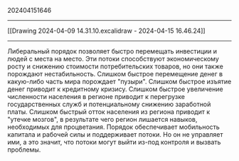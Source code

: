 202404151646
***
[[Drawing 2024-04-09 14.31.10.excalidraw - 2024-04-15 16.46.24]]
***
Либеральный порядок позволяет быстро перемещать инвестиции и людей с места на место.
Эти потоки способствуют экономическому росту и снижению стоимости потребительских товаров, но они также порождают нестабильность.
Слишком быстрое перемещение денег в какую-либо часть мира порождает "пузыри".
Слишком быстрое изъятие денег приводит к кредитному кризису.
Слишком быстрое увеличение численности населения в регионе приводит к перегрузке государственных служб и потенциальному снижению заработной платы.
Слишком быстрый отток населения из региона приводит к "утечке мозгов", в результате чего регион лишается навыков, необходимых для процветания.
Порядок обеспечивает мобильность капитала и рабочей силы и поддерживает потоки.
Но он не управляет ими, а это значит, что потоки могут выйти из-под контроля и вызвать проблемы.